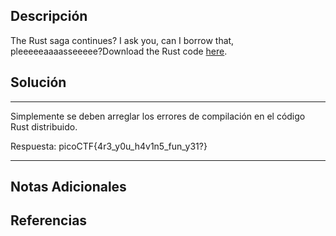 ## Descripción

The Rust saga continues? I ask you, can I borrow that, pleeeeeaaaasseeeee?Download the Rust code [here](https://challenge-files.picoctf.net/c_verbal_sleep/babfbee79718a6363826ba86300173ffde6d81577e9dd07d4130c53a7eecf6c3/fixme2.tar.gz).
## Solución

***
Simplemente se deben arreglar los errores de compilación en el código Rust distribuido.

Respuesta: picoCTF{4r3_y0u_h4v1n5_fun_y31?}
***
## Notas Adicionales

## Referencias